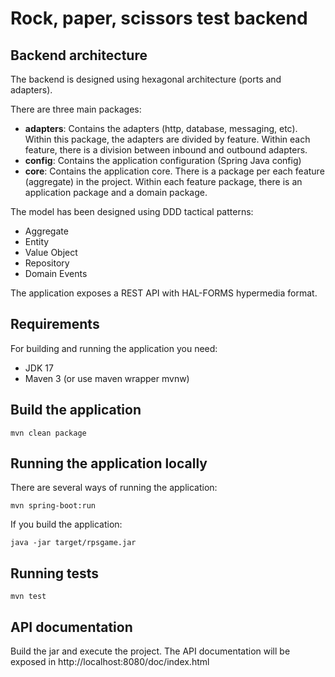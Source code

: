# Rock, paper, scissors test backend

## Backend architecture

The backend is designed using hexagonal architecture (ports and adapters).

There are three main packages:

- **adapters**: Contains the adapters (http, database, messaging, etc). Within this package, the adapters are divided by
  feature. Within each feature, there is a division between inbound and outbound adapters.
- **config**: Contains the application configuration (Spring Java config)
- **core**: Contains the application core. There is a package per each feature (aggregate) in the project. Within each
  feature package, there is an application package and a domain package.
  
The model has been designed using DDD tactical patterns:

- Aggregate
- Entity
- Value Object
- Repository
- Domain Events

The application exposes a REST API with HAL-FORMS hypermedia format.
  
## Requirements

For building and running the application you need:

- JDK 17
- Maven 3 (or use maven wrapper mvnw)

## Build the application

```
mvn clean package
```

## Running the application locally

There are several ways of running the application:

```
mvn spring-boot:run
```

If you build the application:

```
java -jar target/rpsgame.jar
```

## Running tests

```
mvn test
```

## API documentation

Build the jar and execute the project. The API documentation will be exposed in http://localhost:8080/doc/index.html